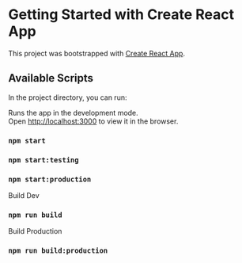 # Getting Started with Create React App

This project was bootstrapped with [Create React App](https://github.com/facebook/create-react-app).

## Available Scripts

In the project directory, you can run:

Runs the app in the development mode.\
Open [http://localhost:3000](http://localhost:3000) to view it in the browser.

### `npm start`

### `npm start:testing`

### `npm start:production`

Build Dev

### `npm run build`

Build Production

### `npm run build:production`
